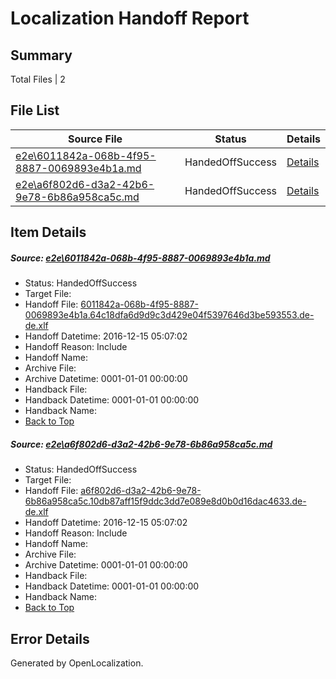 # <a name='report-top'></a> Localization Handoff Report

## Summary
 Total Files | 2

## File List
 Source File | Status | Details 
 ----------- | ------ | ------- 
 [e2e\6011842a-068b-4f95-8887-0069893e4b1a.md](https://github.com/OpenLocalizationTestOrg/ol-test0/blob/d99d55925d6db79ce36a38d65e4b073b2d05c4bc/e2e/6011842a-068b-4f95-8887-0069893e4b1a.md) | HandedOffSuccess | [Details](#f7dfb6af3ce1a3c93bbd37ac901601994e413dcf1)
 [e2e\a6f802d6-d3a2-42b6-9e78-6b86a958ca5c.md](https://github.com/OpenLocalizationTestOrg/ol-test0/blob/d99d55925d6db79ce36a38d65e4b073b2d05c4bc/e2e/a6f802d6-d3a2-42b6-9e78-6b86a958ca5c.md) | HandedOffSuccess | [Details](#b5d2f809be81cd30a447fa15e4ab4a2dc7782da32)

## Item Details
##### <a name='f7dfb6af3ce1a3c93bbd37ac901601994e413dcf1'></a> Source: [e2e\6011842a-068b-4f95-8887-0069893e4b1a.md](https://github.com/OpenLocalizationTestOrg/ol-test0/blob/d99d55925d6db79ce36a38d65e4b073b2d05c4bc/e2e/6011842a-068b-4f95-8887-0069893e4b1a.md)
* Status: HandedOffSuccess
* Target File: 
* Handoff File: [6011842a-068b-4f95-8887-0069893e4b1a.64c18dfa6d9d9c3d429e04f5397646d3be593553.de-de.xlf](https://github.com/OpenLocalizationTestOrg/ol-test0-handoff/blob/98012e06080d8fb731a1945b2f0e66ae6a69b644/ol-handoff/OpenLocalizationTestOrg/ol-test0-dede/xinjiang/ht/6011842a-068b-4f95-8887-0069893e4b1a.64c18dfa6d9d9c3d429e04f5397646d3be593553.de-de.xlf)
* Handoff Datetime: 2016-12-15 05:07:02
* Handoff Reason: Include
* Handoff Name: 
* Archive File: 
* Archive Datetime: 0001-01-01 00:00:00
* Handback File: 
* Handback Datetime: 0001-01-01 00:00:00
* Handback Name: 
* [Back to Top](#report-top)

##### <a name='b5d2f809be81cd30a447fa15e4ab4a2dc7782da32'></a> Source: [e2e\a6f802d6-d3a2-42b6-9e78-6b86a958ca5c.md](https://github.com/OpenLocalizationTestOrg/ol-test0/blob/d99d55925d6db79ce36a38d65e4b073b2d05c4bc/e2e/a6f802d6-d3a2-42b6-9e78-6b86a958ca5c.md)
* Status: HandedOffSuccess
* Target File: 
* Handoff File: [a6f802d6-d3a2-42b6-9e78-6b86a958ca5c.10db87aff15f9ddc3dd7e089e8d0b0d16dac4633.de-de.xlf](https://github.com/OpenLocalizationTestOrg/ol-test0-handoff/blob/98012e06080d8fb731a1945b2f0e66ae6a69b644/ol-handoff/OpenLocalizationTestOrg/ol-test0-dede/xinjiang/ht/a6f802d6-d3a2-42b6-9e78-6b86a958ca5c.10db87aff15f9ddc3dd7e089e8d0b0d16dac4633.de-de.xlf)
* Handoff Datetime: 2016-12-15 05:07:02
* Handoff Reason: Include
* Handoff Name: 
* Archive File: 
* Archive Datetime: 0001-01-01 00:00:00
* Handback File: 
* Handback Datetime: 0001-01-01 00:00:00
* Handback Name: 
* [Back to Top](#report-top)


## Error Details

Generated by OpenLocalization.
